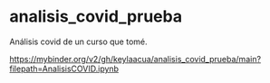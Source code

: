 # analisis_covid_prueba
Análisis covid de un curso que tomé.


https://mybinder.org/v2/gh/keylaacua/analisis_covid_prueba/main?filepath=AnalisisCOVID.ipynb

